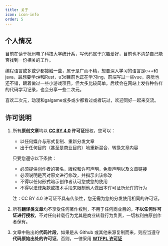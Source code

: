 ```yaml
---
title: 关于
icon: icon-info
order: 5
---
```


## 个人情况

目前在读于杭州电子科技大学统计系，写代码属于兴趣爱好，目前也不清楚自己能否找到一份相关的工作。

编程语言或多或少都接触一些，属于是广而不精，想要深入学习的语言是c++和java，最想要学c#和Rust，u3d目前也正在学习ing，前端写过一些vue，感觉也还不错，跟着做过一些小游戏项目，但大多比较简单。后续会在网站上发各种各样的代码学习记录，也会分享一些二次元。

喜欢二次元，动漫和galgame或多或少都看过或者玩过，欢迎同好一起来交流。

## 许可说明

1. 所有**原创文章**均以 **[CC BY 4.0](https://creativecommons.org/licenses/by/4.0/) 许可证**授权，您可以：

    * 以任何媒介与形式复制、重新分发文章
    * 出于任何目的（甚至是商业目的）地重新混合、转换文章内容

    只要您遵守以下条款：

    * 必须提供创作者的署名，版权和许可声明，免责声明以及文章链接
    * 必须说明是否对原文进行修改，并指示出该修改
    * 不得以任何形式暗示创作者认可您或您的使用
    * 不得以法律条款或技术手段来限制他人做出本许可证所允许的行为

    注：CC BY 4.0 许可证不具有传染性，您无需为您的分发使用相同的许可证。

2. 所有**翻译类文章**均不享受任何著作权利，不用于任何商业目的，**不以任何许可证进行授权**，不对任何转载行为尤其是商业转载行为负责，一切权利由原创作者保有。
3. 文章中贴出的**代码片段**，如果是从 Github 或其他来源复制而来，则应当遵守**代码原始出处的许可证**。否则，一律采用 [**WTFPL 许可证**](https://zh.m.wikipedia.org/zh-hans/WTFPL)
